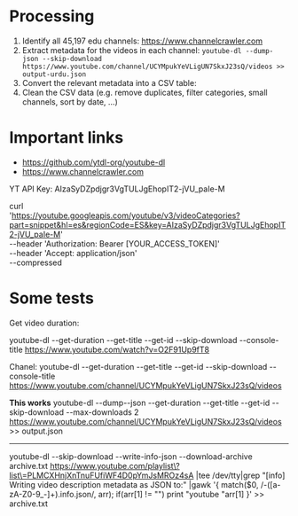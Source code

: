 

# Processing
1. Identify all 45,197 edu channels: https://www.channelcrawler.com
2. Extract metadata for the videos in each channel: `youtube-dl --dump-json --skip-download https://www.youtube.com/channel/UCYMpukYeVLigUN7SkxJ23sQ/videos >> output-urdu.json`
3. Convert the relevant metadata into a CSV table:
4. Clean the CSV data (e.g. remove duplicates, filter categories, small channels, sort by date, ...)

# Important links

* https://github.com/ytdl-org/youtube-dl
* https://www.channelcrawler.com

YT API Key: AIzaSyDZpdjgr3VgTULJgEhopIT2-jVU_paIe-M

curl \
  'https://youtube.googleapis.com/youtube/v3/videoCategories?part=snippet&hl=es&regionCode=ES&key=AIzaSyDZpdjgr3VgTULJgEhopIT2-jVU_paIe-M' \
  --header 'Authorization: Bearer [YOUR_ACCESS_TOKEN]' \
  --header 'Accept: application/json' \
  --compressed


# Some tests

Get video duration:

youtube-dl --get-duration --get-title --get-id --skip-download --console-title https://www.youtube.com/watch?v=O2F91Up9fT8


Chanel:
youtube-dl --get-duration --get-title --get-id --skip-download --console-title https://www.youtube.com/channel/UCYMpukYeVLigUN7SkxJ23sQ/videos


**This works**
youtube-dl --dump--json --get-duration --get-title --get-id --skip-download --max-downloads 2 https://www.youtube.com/channel/UCYMpukYeVLigUN7SkxJ23sQ/videos >> output.json

---
youtube-dl --skip-download --write-info-json --download-archive archive.txt https://www.youtube.com/playlist\?list\=PLMCXHnjXnTnuFUfiWF4D0pYmJsMROz4sA |tee /dev/tty|grep "\[info] Writing video description metadata as JSON to:" |gawk '{ match($0, /-([a-zA-Z0-9_-]+)\.info\.json/, arr); if(arr[1] != "") print "youtube "arr[1] }' >> archive.txt
